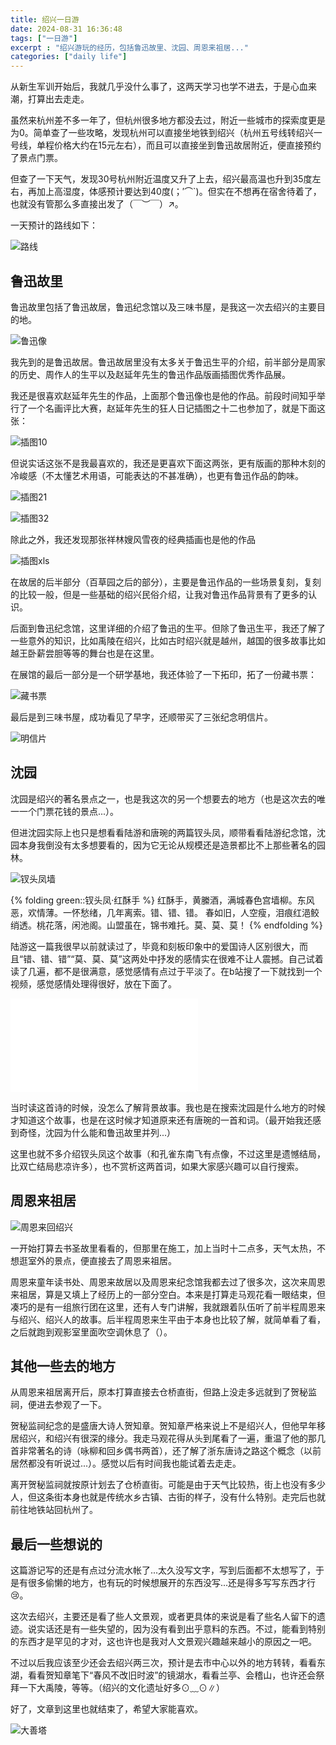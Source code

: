 ```yaml
---
title: 绍兴一日游
date: 2024-08-31 16:36:48
tags: ["一日游"]
excerpt : "绍兴游玩的经历，包括鲁迅故里、沈园、周恩来祖居..."
categories: ["daily life"]
---
```


从新生军训开始后，我就几乎没什么事了，这两天学习也学不进去，于是心血来潮，打算出去走走。

虽然来杭州差不多一年了，但杭州很多地方都没去过，附近一些城市的探索度更是为0。简单查了一些攻略，发现杭州可以直接坐地铁到绍兴（杭州五号线转绍兴一号线，单程价格大约在15元左右），而且可以直接坐到鲁迅故居附近，便直接预约了景点门票。

但查了一下天气，发现30号杭州附近温度又升了上去，绍兴最高温也升到35度左右，再加上高湿度，体感预计要达到40度(；′⌒`)。但实在不想再在宿舍待着了，也就没有管那么多直接出发了（￣︶￣）↗。

一天预计的路线如下：

![路线](/img/shaoxing/绍兴.jpg)

## 鲁迅故里

鲁迅故里包括了鲁迅故居，鲁迅纪念馆以及三味书屋，是我这一次去绍兴的主要目的地。

![鲁迅像](/img/shaoxing/鲁迅木刻.jpg)

我先到的是鲁迅故居。鲁迅故居里没有太多关于鲁迅生平的介绍，前半部分是周家的历史、周作人的生平以及赵延年先生的鲁迅作品版画插图优秀作品展。

我还是很喜欢赵延年先生的作品，上面那个鲁迅像也是他的作品。前段时间知乎举行了一个名画评比大赛，赵延年先生的狂人日记插图之十二也参加了，就是下面这张：

![插图10](/img/shaoxing/插图之十二.jpg)

但说实话这张不是我最喜欢的，我还是更喜欢下面这两张，更有版画的那种木刻的冷峻感（不太懂艺术用语，可能表达的不甚准确），也更有鲁迅作品的韵味。

![插图21](/img/shaoxing/插图21.jpg)

![插图32](/img/shaoxing/插图32.jpg)

除此之外，我还发现那张祥林嫂风雪夜的经典插画也是他的作品

![插图xls](/img/shaoxing/插图xls.jpg)

在故居的后半部分（百草园之后的部分），主要是鲁迅作品的一些场景复刻，复刻的比较一般，但是一些基础的绍兴民俗介绍，让我对鲁迅作品背景有了更多的认识。

后面到鲁迅纪念馆，这里详细的介绍了鲁迅的生平。但除了鲁迅生平，我还了解了一些意外的知识，比如禹陵在绍兴，比如古时绍兴就是越州，越国的很多故事比如越王卧薪尝胆等等的舞台也是在这里。

在展馆的最后一部分是一个研学基地，我还体验了一下拓印，拓了一份藏书票：

![藏书票](/img/shaoxing/藏书票.jpg)

最后是到三味书屋，成功看见了早字，还顺带买了三张纪念明信片。

![明信片](/img/shaoxing/明信片.jpg)

## 沈园

沈园是绍兴的著名景点之一，也是我这次的另一个想要去的地方（也是这次去的唯一一个门票花钱的景点...）。

但进沈园实际上也只是想看看陆游和唐琬的两篇钗头凤，顺带看看陆游纪念馆，沈园本身我倒没有太多想要看的，因为它无论从规模还是造景都比不上那些著名的园林。

![钗头凤墙](/img/shaoxing/钗头凤墙.jpg)

{% folding green::钗头凤·红酥手 %}
红酥手，黄縢酒，满城春色宫墙柳。东风恶，欢情薄。一怀愁绪，几年离索。错、错、错。
春如旧，人空瘦，泪痕红浥鲛绡透。桃花落，闲池阁。山盟虽在，锦书难托。莫、莫、莫！
{% endfolding %}

陆游这一篇我很早以前就读过了，毕竟和刻板印象中的爱国诗人区别很大，而且“错、错、错”“莫、莫、莫”这两处中抒发的感情实在很难不让人震撼。自己试着读了几遍，都不是很满意，感觉感情有点过于平淡了。在b站搜了一下就找到一个视频，感觉感情处理得很好，放在下面了。

<iframe src="//player.bilibili.com/player.html?isOutside=true&aid=542920907&bvid=BV1qi4y1V7gq&cid=260541254&p=1" scrolling="no" border="0" frameborder="no" framespacing="0" allowfullscreen="true"></iframe>

当时读这首诗的时候，没怎么了解背景故事。我也是在搜索沈园是什么地方的时候才知道这个故事，也是在这时候才知道原来还有唐琬的一首和词。（最开始我还感到奇怪，沈园为什么能和鲁迅故里并列...）

这里也就不多介绍钗头凤这个故事（和孔雀东南飞有点像，不过这里是遗憾结局，比双亡结局悲凉许多），也不赏析这两首词，如果大家感兴趣可以自行搜索。

## 周恩来祖居

![周恩来回绍兴](/img/shaoxing/周恩来回绍兴.jpg)

一开始打算去书圣故里看看的，但那里在施工，加上当时十二点多，天气太热，不想逛室外的景点，便直接去了周恩来祖居。

周恩来童年读书处、周恩来故居以及周恩来纪念馆我都去过了很多次，这次来周恩来祖居，算是又填上了经历上的一部分空白。本来是打算走马观花看一眼结束，但凑巧的是有一组旅行团在这里，还有人专门讲解，我就跟着队伍听了前半程周恩来与绍兴、绍兴人的故事。后半程周恩来生平由于本身也比较了解，就简单看了看，之后就跑到观影室里面吹空调休息了（）。

## 其他一些去的地方

从周恩来祖居离开后，原本打算直接去仓桥直街，但路上没走多远就到了贺秘监祠，便进去参观了一下。

贺秘监祠纪念的是盛唐大诗人贺知章。贺知章严格来说上不是绍兴人，但他早年移居绍兴，和绍兴有很深的缘分。我走马观花得从头到尾看了一遍，重温了他的那几首非常著名的诗（咏柳和回乡偶书两首），还了解了浙东唐诗之路这个概念（以前居然都没有听说过...）。感觉以后有时间我也能试着去走走。

离开贺秘监祠就按原计划去了仓桥直街。可能是由于天气比较热，街上也没有多少人，但这条街本身也就是传统水乡古镇、古街的样子，没有什么特别。走完后也就前往地铁站回杭州了。

## 最后一些想说的

这篇游记写的还是有点过分流水帐了...太久没写文字，写到后面都不太想写了，于是有很多偷懒的地方，也有玩的时候想展开的东西没写...还是得多写写东西才行😢。

这次去绍兴，主要还是看了些人文景观，或者更具体的来说是看了些名人留下的遗迹。说实话还是有一些失望的，因为没有看到出乎意料的东西。不过，能看到特别的东西才是罕见的才对，这也许也是我对人文景观兴趣越来越小的原因之一吧。

不过以后我应该至少还会去绍兴两三次，预计是去市中心以外的地方转转，看看东湖，看看贺知章笔下“春风不改旧时波”的镜湖水，看看兰亭、会稽山，也许还会祭拜一下大禹陵，等等。（绍兴的文化遗址好多⊙﹏⊙∥）

好了，文章到这里也就结束了，希望大家能喜欢。

![大善塔](/img/shaoxing/路上遇见的塔.jpg)